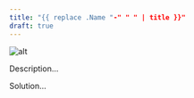```yaml
---
title: "{{ replace .Name "-" " " | title }}"
draft: true
---
```


![alt](//via.placeholder.com/640x150)

Description...

Solution...